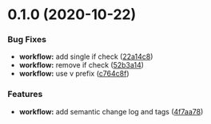 # 0.1.0 (2020-10-22)


### Bug Fixes

* **workflow:** add single if check ([22a14c8](https://github.com/bsord/helm-push/commit/22a14c8871052abca4d8d22d84a3dc2e3701601b))
* **workflow:** remove if check ([52b3a14](https://github.com/bsord/helm-push/commit/52b3a144ec2bc5aac47a8c12dd16d7cb1ead87a9))
* **workflow:** use v prefix ([c764c8f](https://github.com/bsord/helm-push/commit/c764c8f9016bdd10fd1d098a6a345e2249946aee))


### Features

* **workflow:** add semantic change log and tags ([4f7aa78](https://github.com/bsord/helm-push/commit/4f7aa78af87bd6afb04c0c989296dc1da65c022b))



